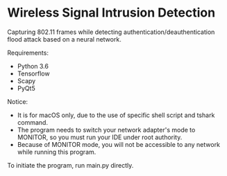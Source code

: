 # Wireless Signal Intrusion Detection

Capturing 802.11 frames while detecting authentication/deauthentication flood attack based on a neural network.

Requirements:
* Python 3.6
* Tensorflow
* Scapy
* PyQt5

Notice:
* It is for macOS only, due to the use of specific shell script and tshark command.
* The program needs to switch your network adapter's mode to MONITOR, so you must run your IDE under root authority.
* Because of MONITOR mode, you will not be accessible to any network while running this program.

To initiate the program, run main.py directly.